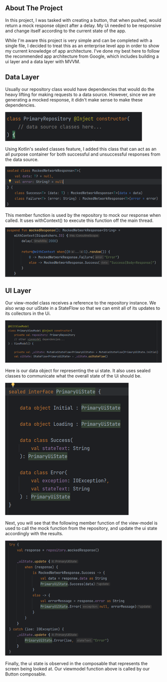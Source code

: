 <!-- ABOUT THE PROJECT -->
## About The Project

In this project, I was tasked with creating a button, that when pushed, would return a mock response object after a delay. My Ui needed to be responsive and change itself according to the current state of the app.

While I'm aware this project is very simple and can be completed with a single file, I decided to treat this as an enterprise level app in order to show my current knowledge of app architecture.
I've done my best here to follow the recommended app architecture from Google, which includes building a ui layer and a data layer with MVVM.

## Data Layer

Usually our repository class would have dependencies that would do the heavy lifting for making requests to a data source. However, since we are generating a mocked response, it didn't make sense to make these dependencies.

![Repository lack of dependencies](images/img.png)

Using Kotlin's sealed classes feature, I added this class that can act as an all purpose container for both successful and unsuccessful responses from the data source.

![Network Response Sealed classes](images/img_1.png)

This member function is used by the repository to mock our response when called. It uses withContext() to execute this function off the main thread.

![Mock function](images/img_2.png)

## UI Layer

Our view-model class receives a reference to the repository instance. We also wrap our uiState in a StateFlow so that we can emit all of its updates to its collectors in the Ui.

![Viewmodel](/images/img_3.png)

Here is our data object for representing the ui state. It also uses sealed classes to communicate what the overall state of the Ui should be.

![Ui State](/images/img_4.png)

Next, you will see that the following member function of the view-model is used to call the mock function from the repository, and update the ui state accordingly with the results.

![Try Catch Block](/images/img_5.png)

Finally, the ui state is observed in the composable that represents the screen being looked at. Our viewmodel function above is called by our Button composable.

